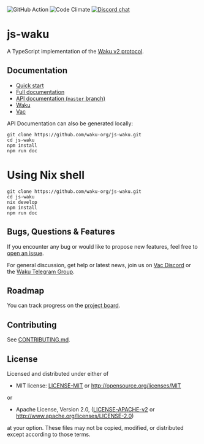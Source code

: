 ![GitHub Action](https://img.shields.io/github/actions/workflow/status/waku-org/js-waku/ci.yml?branch=master)
![Code Climate](https://img.shields.io/codeclimate/maintainability/waku-org/js-waku)
[![Discord chat](https://img.shields.io/discord/1110799176264056863.svg?logo=discord&colorB=7289DA)](https://discord.waku.org)

# js-waku

A TypeScript implementation of the [Waku v2 protocol](https://rfc.vac.dev/spec/10/).

## Documentation

- [Quick start](https://docs.waku.org/guides/js-waku/#getting-started)
- [Full documentation](https://docs.waku.org/guides/js-waku)
- [API documentation (`master` branch)](https://js.waku.org/)
- [Waku](https://waku.org/)
- [Vac](https://vac.dev/)

API Documentation can also be generated locally:

```shell
git clone https://github.com/waku-org/js-waku.git
cd js-waku
npm install
npm run doc
```

# Using Nix shell
```shell
git clone https://github.com/waku-org/js-waku.git
cd js-waku
nix develop
npm install
npm run doc
```

## Bugs, Questions & Features

If you encounter any bug or would like to propose new features, feel free to [open an issue](https://github.com/waku-org/js-waku/issues/new/).

For general discussion, get help or latest news, join us on [Vac Discord](https://discord.gg/Nrac59MfSX) or the [Waku Telegram Group](https://t.me/waku_org).

## Roadmap

You can track progress on the [project board](https://github.com/orgs/waku-org/projects/2/views/1).

## Contributing

See [CONTRIBUTING.md](https://github.com/waku-org/js-waku/blob/master/CONTRIBUTING.md).

## License

Licensed and distributed under either of

- MIT license: [LICENSE-MIT](https://github.com/waku-org/js-waku/blob/master/LICENSE-MIT) or http://opensource.org/licenses/MIT

or

- Apache License, Version 2.0, ([LICENSE-APACHE-v2](https://github.com/waku-org/js-waku/blob/master/LICENSE-APACHE-v2) or http://www.apache.org/licenses/LICENSE-2.0)

at your option. These files may not be copied, modified, or distributed except according to those terms.
